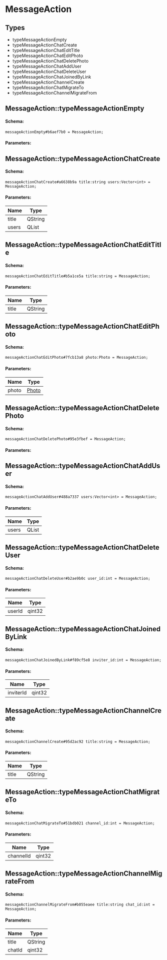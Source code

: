 # MessageAction

## Types

* typeMessageActionEmpty
* typeMessageActionChatCreate
* typeMessageActionChatEditTitle
* typeMessageActionChatEditPhoto
* typeMessageActionChatDeletePhoto
* typeMessageActionChatAddUser
* typeMessageActionChatDeleteUser
* typeMessageActionChatJoinedByLink
* typeMessageActionChannelCreate
* typeMessageActionChatMigrateTo
* typeMessageActionChannelMigrateFrom

## MessageAction::typeMessageActionEmpty

#### Schema:

`messageActionEmpty#b6aef7b0 = MessageAction;`

#### Parameters:


## MessageAction::typeMessageActionChatCreate

#### Schema:

`messageActionChatCreate#a6638b9a title:string users:Vector<int> = MessageAction;`

#### Parameters:

|Name|Type|
|----|----|
|title|QString|
|users|QList<qint32>|

## MessageAction::typeMessageActionChatEditTitle

#### Schema:

`messageActionChatEditTitle#b5a1ce5a title:string = MessageAction;`

#### Parameters:

|Name|Type|
|----|----|
|title|QString|

## MessageAction::typeMessageActionChatEditPhoto

#### Schema:

`messageActionChatEditPhoto#7fcb13a8 photo:Photo = MessageAction;`

#### Parameters:

|Name|Type|
|----|----|
|photo|[Photo](photo.md)|

## MessageAction::typeMessageActionChatDeletePhoto

#### Schema:

`messageActionChatDeletePhoto#95e3fbef = MessageAction;`

#### Parameters:


## MessageAction::typeMessageActionChatAddUser

#### Schema:

`messageActionChatAddUser#488a7337 users:Vector<int> = MessageAction;`

#### Parameters:

|Name|Type|
|----|----|
|users|QList<qint32>|

## MessageAction::typeMessageActionChatDeleteUser

#### Schema:

`messageActionChatDeleteUser#b2ae9b0c user_id:int = MessageAction;`

#### Parameters:

|Name|Type|
|----|----|
|userId|qint32|

## MessageAction::typeMessageActionChatJoinedByLink

#### Schema:

`messageActionChatJoinedByLink#f89cf5e8 inviter_id:int = MessageAction;`

#### Parameters:

|Name|Type|
|----|----|
|inviterId|qint32|

## MessageAction::typeMessageActionChannelCreate

#### Schema:

`messageActionChannelCreate#95d2ac92 title:string = MessageAction;`

#### Parameters:

|Name|Type|
|----|----|
|title|QString|

## MessageAction::typeMessageActionChatMigrateTo

#### Schema:

`messageActionChatMigrateTo#51bdb021 channel_id:int = MessageAction;`

#### Parameters:

|Name|Type|
|----|----|
|channelId|qint32|

## MessageAction::typeMessageActionChannelMigrateFrom

#### Schema:

`messageActionChannelMigrateFrom#b055eaee title:string chat_id:int = MessageAction;`

#### Parameters:

|Name|Type|
|----|----|
|title|QString|
|chatId|qint32|


